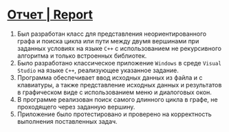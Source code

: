 # [Отчет | Report](Report4.pdf)

1. Был разработан класс для представления неориентированного графа и поиска цикла или пути между двумя вершинами при заданных условиях на языке `С++` с использованием не рекурсивного алгоритма и только встроенных библиотек.
2. Было разработано классическое приложение `Windows` в среде `Visual Studio` на языке `С++`, реализующее указанное задание.
3. Программа обеспечивает ввод исходных данных из файла и с клавиатуры, а также представление исходных данных и результатов в графическом виде с использованием меню и диалоговых окон.
4. В программе реализован поиск самого длинного цикла в графе, не проходящего через заданную вершину.
5. Приложение было протестировано и проверено на корректность выполнения поставленных задач.
